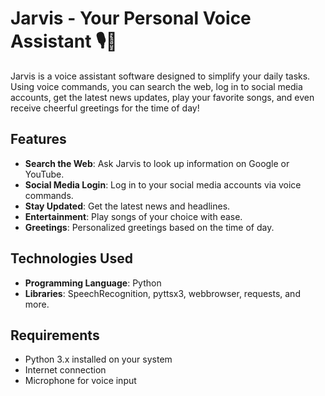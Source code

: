# Jarvis - Your Personal Voice Assistant 🎙️🤖

Jarvis is a voice assistant software designed to simplify your daily tasks. Using voice commands, you can search the web, log in to social media accounts, get the latest news updates, play your favorite songs, and even receive cheerful greetings for the time of day!

## Features
- **Search the Web**: Ask Jarvis to look up information on Google or YouTube.
- **Social Media Login**: Log in to your social media accounts via voice commands.
- **Stay Updated**: Get the latest news and headlines.
- **Entertainment**: Play songs of your choice with ease.
- **Greetings**: Personalized greetings based on the time of day.

## Technologies Used
- **Programming Language**: Python
- **Libraries**: SpeechRecognition, pyttsx3, webbrowser, requests, and more.

## Requirements
- Python 3.x installed on your system
- Internet connection
- Microphone for voice input
